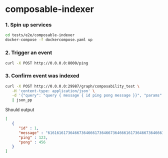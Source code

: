 # composable-indexer

### 1. Spin up services

```bash
cd tests/e2e/composable-indexer
docker-compose -f dockercompose.yaml up
```

### 2. Trigger an event

```bash
curl -X POST http://0.0.0.0:8000/ping
```

### 3. Confirm event was indexed

```bash
curl -X POST http://0.0.0.0:29987/graph/composability_test \
   -H 'content-type: application/json' \
   -d '{"query": "query { message { id ping pong message }}", "params": "b"}' \
   | json_pp
```

Should output

```json
[
   {
      "id" : 1,
      "message" : "6161616173646673646661736466736466616173646673646661736466736466",
      "ping" : 123,
      "pong" : 456
   }
]
```